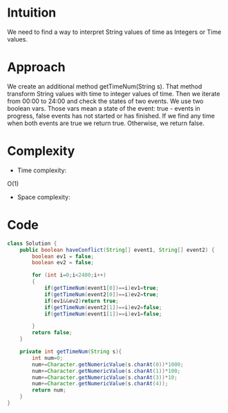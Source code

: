 # Intuition
<!-- Describe your first thoughts on how to solve this problem. -->
We need to find a way to interpret String values of time as Integers or Time values.
# Approach
<!-- Describe your approach to solving the problem. -->
We create an additional method getTimeNum(String s). That method transform String values with time to integer values of time. Then we iterate from 00:00 to 24:00 and check the states of two events. We use two boolean vars. Those vars mean a state of the event: true - events in progress, false events has not started or has finished. If we find any time when both events are true we return true. Otherwise, we return false.  
# Complexity
- Time complexity:
<!-- Add your time complexity here, e.g. $$O(n)$$ -->
O(1)
- Space complexity:
<!-- Add your space complexity here, e.g. $$O(n)$$ -->

# Code
```java []
class Solution {
    public boolean haveConflict(String[] event1, String[] event2) {
        boolean ev1 = false;
        boolean ev2 = false;

        for (int i=0;i<2400;i++)
        {
            if(getTimeNum(event1[0])==i)ev1=true;
            if(getTimeNum(event2[0])==i)ev2=true;
            if(ev1&&ev2)return true;
            if(getTimeNum(event2[1])==i)ev2=false;
            if(getTimeNum(event1[1])==i)ev1=false;

        }
        return false;
    }

    private int getTimeNum(String s){
        int num=0;
        num+=Character.getNumericValue(s.charAt(0))*1000;
        num+=Character.getNumericValue(s.charAt(1))*100;
        num+=Character.getNumericValue(s.charAt(3))*10;
        num+=Character.getNumericValue(s.charAt(4));
        return num;
    }
}
```